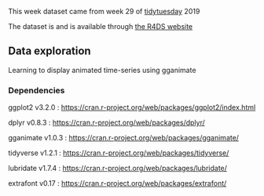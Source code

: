 This week dataset came from week 29 of [tidytuesday](https://github.com/rfordatascience/tidytuesday/tree/master/data/2019/2019-07-16) 2019

The dataset is and is available through [the R4DS website](https://www.rfordatasci.com/)

## Data exploration
Learning to display animated time-series using gganimate  

### Dependencies
ggplot2 v3.2.0 : https://cran.r-project.org/web/packages/ggplot2/index.html

dplyr v0.8.3 : https://cran.r-project.org/web/packages/dplyr/

gganimate v1.0.3 : https://cran.r-project.org/web/packages/gganimate/

tidyverse v1.2.1 : https://cran.r-project.org/web/packages/tidyverse/ 

lubridate v1.7.4 : https://cran.r-project.org/web/packages/lubridate/

extrafont v0.17 : https://cran.r-project.org/web/packages/extrafont/
